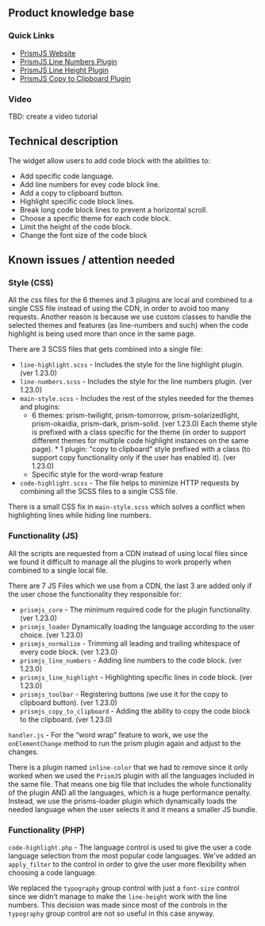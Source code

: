 ## Product knowledge base

### Quick Links

* [PrismJS Website](https://prismjs.com/)
* [PrismJS Line Numbers Plugin](https://prismjs.com/plugins/line-numbers/)
* [PrismJS Line Height Plugin](https://prismjs.com/plugins/line-highlight/)
* [PrismJS Copy to Clipboard Plugin](https://prismjs.com/plugins/copy-to-clipboard/)

### Video
TBD: create a video tutorial

## Technical description

The widget allow users to add code block with the abilities to:
 * Add specific code language.
 * Add line numbers for evey code block line.
 * Add a copy to clipboard button.
 * Highlight specific code block lines.
 * Break long code block lines to prevent a horizontal scroll.
 * Choose a specific theme for each code block.
 * Limit the height of the code block.
 * Change the font size of the code block

## Known issues / attention needed

### Style (CSS)

All the css files for the 6 themes and 3 plugins are local and combined to a single CSS file instead of using the CDN, in order to avoid too many requests.
Another reason is because we use custom classes to handle the selected themes and features (as line-numbers and such) when the code highlight is being used more than once in the same page.

There are 3 SCSS files that gets combined into a single file:
 * `line-highlight.scss` - Includes the style for the line highlight plugin. (ver 1.23.0)
 * `line-numbers.scss` - Includes the style for the line numbers plugin. (ver 1.23.0)
 * `main-style.scss` - Includes the rest of the styles needed for the themes and plugins:
 	* 6 themes: prism-twilight, prism-tomorrow, prism-solarizedlight, prism-okaidia, prism-dark, prism-solid. (ver 1.23.0)
	  Each theme style is prefixed with a class specific for the theme (in order to support different themes for multiple code highlight instances on the same page).	* 1 plugin: "copy to clipboard" style prefixed with a class (to support copy functionality only if the user has enabled it). (ver 1.23.0)
	* Specific style for the word-wrap feature
 * `code-highlight.scss` - The file helps to minimize HTTP requests by combining all the SCSS files to a single CSS file.

There is a small CSS fix in `main-style.scss` which solves a conflict when highlighting lines while hiding line numbers.

### Functionality (JS)

All the scripts are requested from a CDN instead of using local files since we found it difficult to manage all the plugins to work properly when combined to a single local file.

There are 7 JS Files which we use from a CDN, the last 3 are added only if the user chose the functionality they responsible for:
  * `prismjs_core` - The minimum required code for the plugin functionality. (ver 1.23.0)
  * `prismjs_loader` Dynamically loading the language according to the user choice. (ver 1.23.0)
  * `prismjs_normalize` - Trimming all leading and trailing whitespace of every code block. (ver 1.23.0)
  * `prismjs_line_numbers` - Adding line numbers to the code block. (ver 1.23.0)
  * `prismjs_line_highlight` - Highlighting specific lines in code block. (ver 1.23.0)
  * `prismjs_toolbar` - Registering buttons (we use it for the copy to clipboard button). (ver 1.23.0)
  * `prismjs_copy_to_clipboard` - Adding the ability to copy the code block to the clipboard. (ver 1.23.0)

`handler.js` - For the “word wrap” feature to work, we use the `onElementChange` method to run the prism plugin again and adjust to the changes.

There is a plugin named `inline-color` that we had to remove since it only worked when we used the `PrismJS` plugin with all the languages included in the same file. That means one big file that includes the whole functionality of the plugin AND all the languages, which is a huge performance penalty. Instead, we use the prisms-loader plugin which dynamically loads the needed language when the user selects it and it means a smaller JS bundle.

### Functionality (PHP)
`code-highlight.php` - The language control is used to give the user a code language selection from the most popular code languages. We've added an `apply_filter` to the control in order to give the user more flexibility when choosing a code language.

We replaced the `typography` group control with just a `font-size` control since we didn’t manage to make the `line-height` work with the line numbers. This decision was made since most of the controls in the `typography` group control are not so useful in this case anyway.
